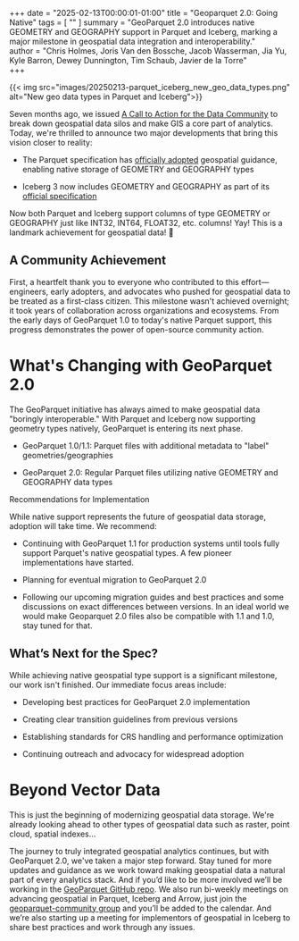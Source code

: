 +++
date = "2025-02-13T00:00:01-01:00"
title = "Geoparquet 2.0: Going Native"
tags = [ ""
]
summary = "GeoParquet 2.0 introduces native GEOMETRY and GEOGRAPHY support in Parquet and Iceberg, marking a major milestone in geospatial data integration and interoperability."  
author = "Chris Holmes, Joris Van den Bossche, Jacob Wasserman, Jia Yu, Kyle Barron, Dewey Dunnington, Tim Schaub, Javier de la Torre"  
+++

{{< img src="images/20250213-parquet_iceberg_new_geo_data_types.png" alt="New geo data types in Parquet and Iceberg">}}


Seven months ago, we issued [A Call to Action for the Data Community](https://cloudnativegeo.org/blog/2024/07/embracing-geospatial-as-a-primary-data-type-a-call-to-action-for-the-data-community/) to break down geospatial data silos and make GIS a core part of analytics. Today, we're thrilled to announce two major developments that bring this vision closer to reality:

- The Parquet specification has [officially adopted](https://github.com/apache/parquet-format/blob/94b9d631aef332c78b8f1482fb032743a9c3c407/Geospatial.md?plain=1#L27) geospatial guidance, enabling native storage of GEOMETRY and GEOGRAPHY types

- Iceberg 3 now includes GEOMETRY and GEOGRAPHY as part of its [official specification](https://github.com/apache/iceberg/blob/main/format/spec.md)  

Now both Parquet and Iceberg support columns of type GEOMETRY or GEOGRAPHY just like INT32, INT64, FLOAT32, etc. columns! Yay! This is a landmark achievement for geospatial data! 🎉
  
## A Community Achievement

First, a heartfelt thank you to everyone who contributed to this effort—engineers, early adopters, and advocates who pushed for geospatial data to be treated as a first-class citizen. This milestone wasn't achieved overnight; it took years of collaboration across organizations and ecosystems. From the early days of GeoParquet 1.0 to today's native Parquet support, this progress demonstrates the power of open-source community action.

# What's Changing with GeoParquet 2.0

The GeoParquet initiative has always aimed to make geospatial data "boringly interoperable." With Parquet and Iceberg now supporting geometry types natively, GeoParquet is entering its next phase.

- GeoParquet 1.0/1.1: Parquet files with additional metadata to "label" geometries/geographies
    
- GeoParquet 2.0: Regular Parquet files utilizing native GEOMETRY and GEOGRAPHY data types

Recommendations for Implementation

While native support represents the future of geospatial data storage, adoption will take time. We recommend:

- Continuing with GeoParquet 1.1 for production systems until tools fully support Parquet's native geospatial types. A few pioneer implementations have started.  
      
- Planning for eventual migration to GeoParquet 2.0  
      
- Following our upcoming migration guides and best practices and some discussions on exact differences between versions. In an ideal world we would make Geoparquet 2.0 files also be compatible with 1.1 and 1.0, stay tuned for that.
    
## What’s Next for the Spec?

While achieving native geospatial type support is a significant milestone, our work isn't finished. Our immediate focus areas include:

- Developing best practices for GeoParquet 2.0 implementation
    
- Creating clear transition guidelines from previous versions
    
- Establishing standards for CRS handling and performance optimization
    
- Continuing outreach and advocacy for widespread adoption
    
# Beyond Vector Data

This is just the beginning of modernizing geospatial data storage. We're already looking ahead to other types of geospatial data such as raster, point cloud, spatial indexes…

The journey to truly integrated geospatial analytics continues, but with GeoParquet 2.0, we've taken a major step forward. Stay tuned for more updates and guidance as we work toward making geospatial data a natural part of every analytics stack. And if you’d like to be more involved we’ll be working in the [GeoParquet GitHub repo](https://github.com/opengeospatial/geoparquet). We also run bi-weekly meetings on advancing geospatial in Parquet, Iceberg and Arrow, just join the [geoparquet-community group](https://groups.google.com/a/cloudnativegeo.org/g/geoparquet-community) and you’ll be added to the calendar. And we’re also starting up a meeting for implementors of geospatial in Iceberg to share best practices and work through any issues.